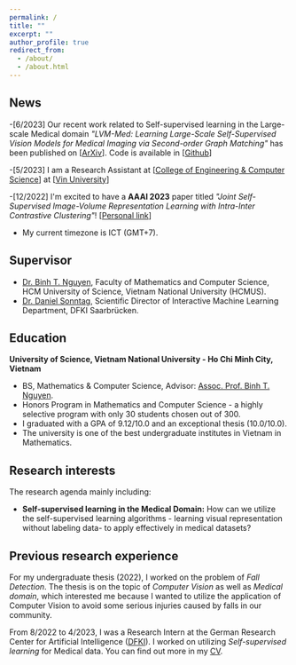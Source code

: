 ```yaml
---
permalink: /
title: ""
excerpt: ""
author_profile: true
redirect_from: 
  - /about/
  - /about.html
---
```




## News
-[6/2023] Our recent work related to Self-supervised learning in the Large-scale Medical domain *"LVM-Med: Learning Large-Scale Self-Supervised Vision Models for Medical Imaging via Second-order Graph Matching"* has been published on \[[ArXiv](https://arxiv.org/abs/2306.11925)]. Code is available in \[[Github](https://github.com/duyhominhnguyen/LVM-Med/tree/main)]

-[5/2023] I am a Research Assistant at \[[College of Engineering & Computer Science](https://vinuni.edu.vn/college-of-engineering-computer-science/)\] at \[[Vin University](https://vinuni.edu.vn/)\]

-[12/2022] I'm excited to have a **AAAI 2023** paper titled *"Joint Self-Supervised Image-Volume Representation Learning with Intra-Inter Contrastive Clustering"*! \[[Personal link](http://hoangnguyen210.github.io/files/AAAI23.pdf)\] 
- My current timezone is ICT (GMT+7).

## Supervisor
- [Dr. Binh T. Nguyen](https://sites.google.com/site/ntbinhpolytechnique/home), Faculty of Mathematics and Computer Science, HCM University of Science, Vietnam National University (HCMUS).
- [Dr. Daniel Sonntag](https://www.dfki.de/~sonntag/), Scientific Director of Interactive Machine Learning Department, DFKI Saarbrücken.

## Education

**University of Science, Vietnam National University - Ho Chi Minh City, Vietnam**
  - BS, Mathematics & Computer Science, Advisor: [Assoc. Prof. Binh T. Nguyen](https://sites.google.com/site/ntbinhpolytechnique/home).
  - Honors Program in Mathematics and Computer Science - a highly selective program with only 30 students chosen out of 300.
  - I graduated with a GPA of 9.12/10.0 and an exceptional thesis (10.0/10.0).
  - The university is one of the best undergraduate institutes in Vietnam in Mathematics.

## Research interests

The research agenda mainly including:
 - **Self-supervised learning in the Medical Domain:** How can we utilize the self-supervised learning algorithms - learning visual representation without labeling data- to apply effectively in medical datasets? 

## Previous research experience
For my undergraduate thesis (2022), I worked on the problem of *Fall Detection*. The thesis is on the topic of *Computer Vision* as well as *Medical domain*, which interested me because I wanted to utilize the application of Computer Vision to avoid some serious injuries caused by falls in our community.

From 8/2022 to 4/2023, I was a Research Intern at the German Research Center for Artificial Intelligence ([DFKI](https://www.dfki.de/web)). I worked on utilizing *Self-supervised learning* for Medical data. You can find out more in my [CV](https://hoangnguyen210.github.io//cv/).
